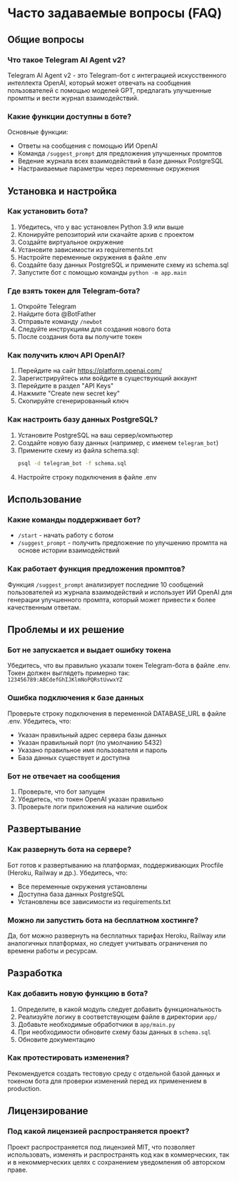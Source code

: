 # Часто задаваемые вопросы (FAQ)

## Общие вопросы

### Что такое Telegram AI Agent v2?
Telegram AI Agent v2 - это Telegram-бот с интеграцией искусственного интеллекта OpenAI, который может отвечать на сообщения пользователей с помощью моделей GPT, предлагать улучшенные промпты и вести журнал взаимодействий.

### Какие функции доступны в боте?
Основные функции:
- Ответы на сообщения с помощью ИИ OpenAI
- Команда `/suggest_prompt` для предложения улучшенных промптов
- Ведение журнала всех взаимодействий в базе данных PostgreSQL
- Настраиваемые параметры через переменные окружения

## Установка и настройка

### Как установить бота?
1. Убедитесь, что у вас установлен Python 3.9 или выше
2. Клонируйте репозиторий или скачайте архив с проектом
3. Создайте виртуальное окружение
4. Установите зависимости из requirements.txt
5. Настройте переменные окружения в файле .env
6. Создайте базу данных PostgreSQL и примените схему из schema.sql
7. Запустите бот с помощью команды `python -m app.main`

### Где взять токен для Telegram-бота?
1. Откройте Telegram
2. Найдите бота @BotFather
3. Отправьте команду `/newbot`
4. Следуйте инструкциям для создания нового бота
5. После создания бота вы получите токен

### Как получить ключ API OpenAI?
1. Перейдите на сайт https://platform.openai.com/
2. Зарегистрируйтесь или войдите в существующий аккаунт
3. Перейдите в раздел "API Keys"
4. Нажмите "Create new secret key"
5. Скопируйте сгенерированный ключ

### Как настроить базу данных PostgreSQL?
1. Установите PostgreSQL на ваш сервер/компьютер
2. Создайте новую базу данных (например, с именем `telegram_bot`)
3. Примените схему из файла schema.sql:
   ```bash
   psql -d telegram_bot -f schema.sql
   ```
4. Настройте строку подключения в файле .env

## Использование

### Какие команды поддерживает бот?
- `/start` - начать работу с ботом
- `/suggest_prompt` - получить предложение по улучшению промпта на основе истории взаимодействий

### Как работает функция предложения промптов?
Функция `/suggest_prompt` анализирует последние 10 сообщений пользователей из журнала взаимодействий и использует ИИ OpenAI для генерации улучшенного промпта, который может привести к более качественным ответам.

## Проблемы и их решение

### Бот не запускается и выдает ошибку токена
Убедитесь, что вы правильно указали токен Telegram-бота в файле .env. Токен должен выглядеть примерно так: `123456789:ABCdefGhIJKlmNoPQRstUvwxYZ`

### Ошибка подключения к базе данных
Проверьте строку подключения в переменной DATABASE_URL в файле .env. Убедитесь, что:
- Указан правильный адрес сервера базы данных
- Указан правильный порт (по умолчанию 5432)
- Указано правильное имя пользователя и пароль
- База данных существует и доступна

### Бот не отвечает на сообщения
1. Проверьте, что бот запущен
2. Убедитесь, что токен OpenAI указан правильно
3. Проверьте логи приложения на наличие ошибок

## Развертывание

### Как развернуть бота на сервере?
Бот готов к развертыванию на платформах, поддерживающих Procfile (Heroku, Railway и др.). Убедитесь, что:
- Все переменные окружения установлены
- Доступна база данных PostgreSQL
- Установлены все зависимости из requirements.txt

### Можно ли запустить бота на бесплатном хостинге?
Да, бот можно развернуть на бесплатных тарифах Heroku, Railway или аналогичных платформах, но следует учитывать ограничения по времени работы и ресурсам.

## Разработка

### Как добавить новую функцию в бота?
1. Определите, в какой модуль следует добавить функциональность
2. Реализуйте логику в соответствующем файле в директории `app/`
3. Добавьте необходимые обработчики в `app/main.py`
4. При необходимости обновите схему базы данных в `schema.sql`
5. Обновите документацию

### Как протестировать изменения?
Рекомендуется создать тестовую среду с отдельной базой данных и токеном бота для проверки изменений перед их применением в production.

## Лицензирование

### Под какой лицензией распространяется проект?
Проект распространяется под лицензией MIT, что позволяет использовать, изменять и распространять код как в коммерческих, так и в некоммерческих целях с сохранением уведомления об авторском праве.